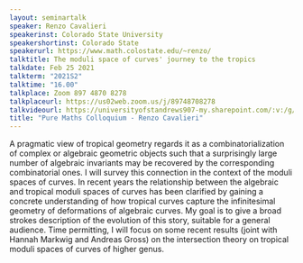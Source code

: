 ```yaml
---
layout: seminartalk
speaker: Renzo Cavalieri
speakerinst: Colorado State University
speakershortinst: Colorado State
speakerurl: https://www.math.colostate.edu/~renzo/
talktitle: The moduli space of curves' journey to the tropics
talkdate: Feb 25 2021
talkterm: "2021S2"
talktime: "16.00"
talkplace: Zoom 897 4870 8278
talkplaceurl: https://us02web.zoom.us/j/89748708278
talkvideourl: https://universityofstandrews907-my.sharepoint.com/:v:/g/personal/lst6_st-andrews_ac_uk/ERAhzA8re2VFpmGeRWLEKskBoAcFwEcW1UcKiTF7mkPACA?e=EP5129
title: "Pure Maths Colloquium - Renzo Cavalieri"
---
```


 A pragmatic view of tropical geometry regards it as a combinatorialization of complex or algebraic geometric objects such that a surprisingly large number of algebraic invariants may be recovered by the corresponding combinatorial ones. I will survey this connection in the context of the moduli spaces of curves. In recent years the relationship between the algebraic and tropical moduli spaces of curves has been clarified by gaining a concrete understanding of how tropical curves capture the infinitesimal geometry of deformations of algebraic curves. My goal is to give a broad strokes description of the evolution of this story, suitable for a general audience. Time permitting, I will focus on some recent results (joint with Hannah Markwig and Andreas Gross) on the intersection theory on tropical moduli spaces of curves of higher genus.